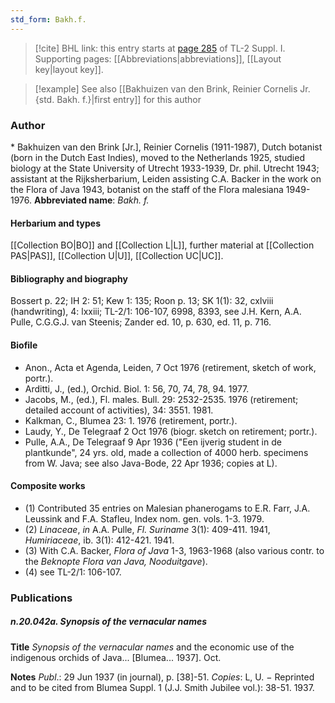 ```yaml
---
std_form: Bakh.f.
---
```


> [!cite] BHL link: this entry starts at [page 285](https://www.biodiversitylibrary.org/page/33265012) of TL-2 Suppl. I.
> Supporting pages: [[Abbreviations|abbreviations]], [[Layout key|layout key]].

> [!example] See also [[Bakhuizen van den Brink, Reinier Cornelis Jr. {std. Bakh. f.}|first entry]] for this author

### Author

\* Bakhuizen van den Brink \[Jr.\], Reinier Cornelis (1911-1987), Dutch botanist (born in the Dutch East Indies), moved to the Netherlands 1925, studied biology at the State University of Utrecht 1933-1939, Dr. phil. Utrecht 1943; assistant at the Rijksherbarium, Leiden assisting C.A. Backer in the work on the Flora of Java 1943, botanist on the staff of the Flora malesiana 1949-1976. 
**Abbreviated name**: *Bakh. f.*

#### Herbarium and types

[[Collection BO|BO]] and [[Collection L|L]], further material at [[Collection PAS|PAS]], [[Collection U|U]], [[Collection UC|UC]].

#### Bibliography and biography

Bossert p. 22; IH 2: 51; Kew 1: 135; Roon p. 13; SK 1(1): 32, cxlviii (handwriting), 4: lxxiii; TL-2/1: 106-107, 6998, 8393, see J.H. Kern, A.A. Pulle, C.G.G.J. van Steenis; Zander ed. 10, p. 630, ed. 11, p. 716.

#### Biofile

- Anon., Acta et Agenda, Leiden, 7 Oct 1976 (retirement, sketch of work, portr.).
- Arditti, J., (ed.), Orchid. Biol. 1: 56, 70, 74, 78, 94. 1977.
- Jacobs, M., (ed.), Fl. males. Bull. 29: 2532-2535. 1976 (retirement; detailed account of activities), 34: 3551. 1981.
- Kalkman, C., Blumea 23: 1. 1976 (retirement, portr.).
- Laudy, Y., De Telegraaf 2 Oct 1976 (biogr. sketch on retirement; portr.).
- Pulle, A.A., De Telegraaf 9 Apr 1936 ("Een ijverig student in de plantkunde", 24 yrs. old, made a collection of 4000 herb. specimens from W. Java; see also Java-Bode, 22 Apr 1936; copies at L).

#### Composite works

- (1) Contributed 35 entries on Malesian phanerogams to E.R. Farr, J.A. Leussink and F.A. Stafleu, Index nom. gen. vols. 1-3. 1979.
- (2) *Linaceae*, *in* A.A. Pulle, *Fl. Suriname* 3(1): 409-411. 1941, *Humiriaceae*, ib. 3(1): 412-421. 1941.
- (3) With C.A. Backer, *Flora of Java* 1-3, 1963-1968 (also various contr. to the *Beknopte Flora van Java, Nooduitgave*).
- (4) see TL-2/1: 106-107.

### Publications

##### n.20.042a. Synopsis of the vernacular names

**Title**
*Synopsis of the vernacular names* and the economic use of the indigenous orchids of Java... \[Blumea... 1937\]. Oct.

**Notes**
*Publ*.: 29 Jun 1937 (in journal), p. \[38\]-51. *Copies*: L, U. − Reprinted and to be cited from Blumea Suppl. 1 (J.J. Smith Jubilee vol.): 38-51. 1937.

